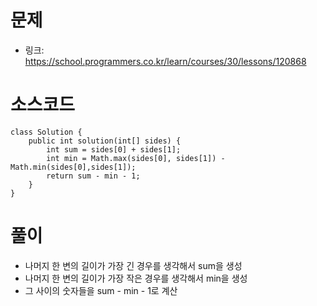 # 문제
- 링크: 
<https://school.programmers.co.kr/learn/courses/30/lessons/120868>

# 소스코드
```
class Solution {
    public int solution(int[] sides) {
        int sum = sides[0] + sides[1];
        int min = Math.max(sides[0], sides[1]) - Math.min(sides[0],sides[1]);
        return sum - min - 1;
    }
}
```
# 풀이
- 나머지 한 변의 길이가 가장 긴 경우를 생각해서 sum을 생성
- 나머지 한 변의 길이가 가장 작은 경우를 생각해서 min을 생성
- 그 사이의 숫자들을 sum - min - 1로 계산
